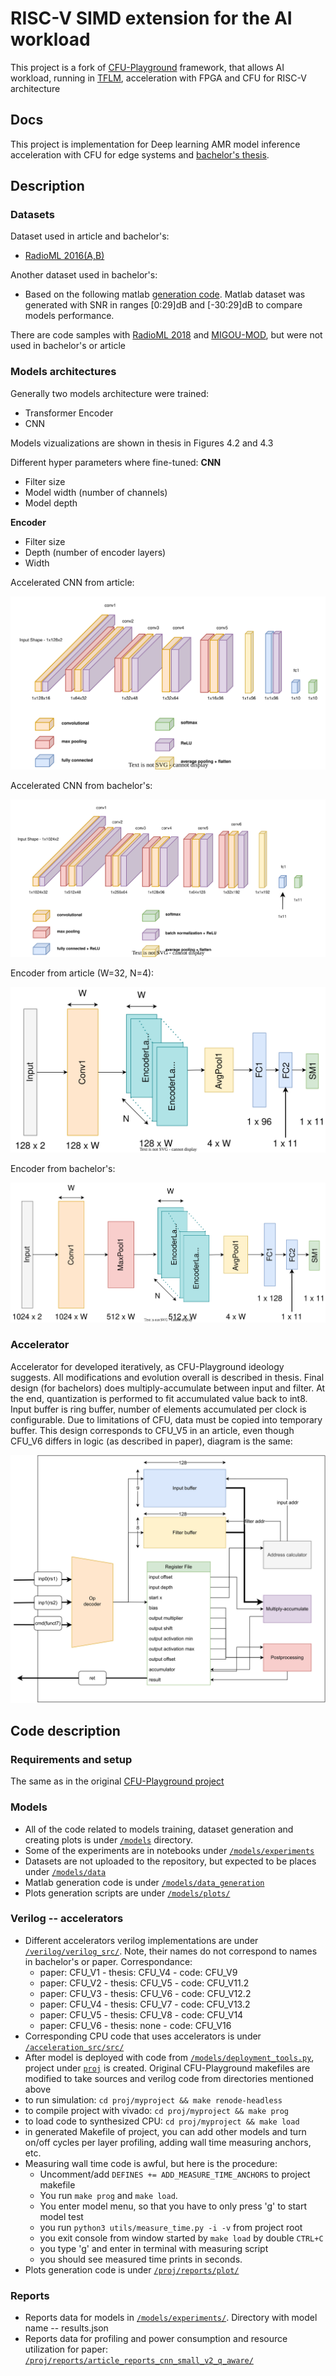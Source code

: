 # RISC-V SIMD extension for the AI workload

This project is a fork of [CFU-Playground](https://github.com/google/CFU-Playground) framework, that allows AI workload, running in [TFLM](https://github.com/tensorflow/tflite-micro), acceleration with FPGA and CFU for RISC-V architecture 

## Docs
This project is implementation for Deep learning AMR model inference acceleration with CFU for edge systems and [bachelor's thesis](/docs/bachelors/Bachelor_Thesis_Pavlo_Hilei.pdf).


## Description
### Datasets
Dataset used in article and bachelor's:
- [RadioML 2016(A,B)](https://www.deepsig.ai/datasets)

Another dataset used in bachelor's:
- Based on the following matlab [generation code](https://www.mathworks.com/help/deeplearning/ug/modulation-classification-with-deep-learning.html). Matlab dataset was generated with SNR in ranges \[0:29\]dB and \[-30:29\]dB to compare models performance. 

There are code samples with [RadioML 2018](https://www.deepsig.ai/datasets) and [MIGOU-MOD](https://data.mendeley.com/datasets/fkwr8mzndr/1), but were not used in bachelor's or article

### Models architectures
Generally two models architecture were trained:
- Transformer Encoder
- CNN

Models vizualizations are shown in thesis in Figures 4.2 and 4.3

Different hyper parameters where fine-tuned:
**CNN**
- Filter size
- Model width (number of channels)
- Model depth

**Encoder**
- Filter size
- Depth (number of encoder layers)
- Width

Accelerated CNN from article:

![](/media/cnn_article.svg)

Accelerated CNN from bachelor's:

![](/media/cnn.svg)

Encoder from article (W=32, N=4):

![](/media/article_transformer.svg)

Encoder from bachelor's:

![](/media/transformer.svg)

### Accelerator
Accelerator for developed iteratively, as CFU-Playground ideology suggests. 
All modifications and evolution overall is described in thesis. Final design (for bachelors) does multiply-accumulate between input and filter. At the end, quantization is performed to fit accumulated value back to int8. Input buffer is ring buffer, number of elements accumulated per clock is configurable. Due to limitations of CFU, data must be copied into temporary buffer. This design corresponds to CFU_V5 in an article, even though CFU_V6 differs in logic (as described in paper), diagram is the same:

![](/media/cfu_v8_6.svg)


## Code description

### Requirements and setup
The same as in the original [CFU-Playground project](https://github.com/google/CFU-Playground)
### Models
- All of the code related to models training, dataset generation and creating plots is under [`/models`](/models/) directory.
- Some of the experiments are in notebooks under [`/models/experiments`](/models/experiments)
- Datasets are not uploaded to the repository, but expected to be places under [`/models/data`](/models/data/)
- Matlab generation code is under [`/models/data_generation`](/models/data_generation/)
- Plots generation scripts are under [`/models/plots/`](/models/plots/)

### Verilog -- accelerators
- Different accelerators verilog implementations are under [`/verilog/verilog_src/`](/verilog/verilog_src/). Note, their names do not correspond to names in bachelor's or paper. Correspondance:
  - paper: CFU_V1 - thesis: CFU_V4 - code: CFU_V9
  - paper: CFU_V2 - thesis: CFU_V5 - code: CFU_V11.2
  - paper: CFU_V3 - thesis: CFU_V6 - code: CFU_V12.2
  - paper: CFU_V4 - thesis: CFU_V7 - code: CFU_V13.2
  - paper: CFU_V5 - thesis: CFU_V8 - code: CFU_V14
  - paper: CFU_V6 - thesis: none - code: CFU_V16
- Corresponding CPU code that uses accelerators is under [`/acceleration_src/src/`](/acceleration_src/src/)
- After model is deployed with code from [`/models/deployment_tools.py`](/models/deployment_tools.py), project under [`proj`](/proj/) is created. Original CFU-Playground makefiles are modified to take sources and verilog code from directories mentioned above
- to run simulation: `cd proj/myproject && make renode-headless`
- to compile project with vivado: `cd proj/myproject && make prog`
- to load code to synthesized CPU: `cd proj/myproject && make load`
- in generated Makefile of project, you can add other models and turn on/off cycles per layer profiling, adding wall time measuring anchors, etc. 
- Measuring wall time code is awful, but here is the procedure:
  - Uncomment/add `DEFINES += ADD_MEASURE_TIME_ANCHORS` to project makefile
  - You run `make prog` and `make load`.
  - You enter model menu, so that you have to only press 'g' to start model test
  - you run `python3 utils/measure_time.py -i -v`  from project root
  - you exit console from window started by `make load` by double `CTRL+C`
  - you type 'g' and enter in terminal with measuring script
  - you should see measured time prints in seconds.
- Plots generation code is under [`/proj/reports/plot/`](/proj/reports/plot/)



### Reports
- Reports data for models in [`/models/experiments/`](/models/experiments/). Directory with model name -- results.json
- Reports data for profiling and power consumption and resource utilization for paper: [`/proj/reports/article_reports_cnn_small_v2_q_aware/`](/proj/reports/article_reports_cnn_small_v2_q_aware/)

